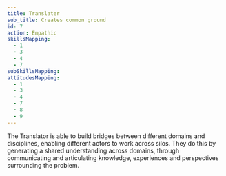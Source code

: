 ```yaml
---
title: Translater
sub_title: Creates common ground
id: 7
action: Empathic
skillsMapping:
  - 1
  - 3
  - 4
  - 7
subSkillsMapping:
attitudesMapping: 
  - 1
  - 3
  - 4
  - 7
  - 8
  - 9
---
```


The Translator is able to build bridges between different domains and disciplines, enabling different actors to work across silos. They do this by generating a shared understanding across domains, through communicating and articulating knowledge, experiences and perspectives surrounding the problem.